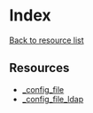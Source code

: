 # Index

[Back to resource list](../README.md#resources)

## Resources

- [_config_file](_config_file.md)
- [_config_file_ldap](_config_file_ldap.md)
